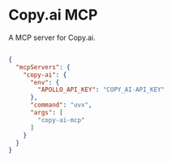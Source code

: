 # Copy.ai MCP

A MCP server for Copy.ai.



```json

{
  "mcpServers": {
    "copy-ai": {
      "env": {
        "APOLLO_API_KEY": "COPY_AI-API_KEY"
      },
      "command": "uvx",
      "args": [
        "copy-ai-mcp"
      ]
    }
  }
}
```